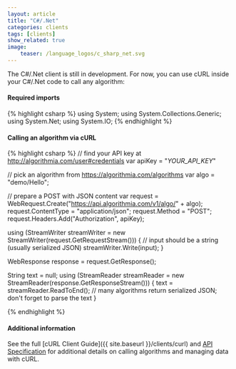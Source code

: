 ```yaml
---
layout: article
title: "C#/.Net"
categories: clients
tags: [clients]
show_related: true
image:
    teaser: /language_logos/c_sharp_net.svg
---
```


The C#/.Net client is still in development.  For now, you can use cURL inside your C#/.Net code to call any algorithm:

#### Required imports
{% highlight csharp %}
using System;
using System.Collections.Generic;
using System.Net;
using System.IO;
{% endhighlight %}

#### Calling an algorithm via cURL

{% highlight csharp %}
// find your API key at http://algorithmia.com/user#credentials
var apiKey = "_YOUR_API_KEY_"

// pick an algorithm from https://algorithmia.com/algorithms
var algo = "demo/Hello";

// prepare a POST with JSON content
var request = WebRequest.Create("https://api.algorithmia.com/v1/algo/" + algo); 
request.ContentType = "application/json";
request.Method = "POST";
request.Headers.Add("Authorization", apiKey);

using (StreamWriter streamWriter = new StreamWriter(request.GetRequestStream()))
{
    // input should be a string (usually serialized JSON)
    streamWriter.Write(input);
}

WebResponse response = request.GetResponse();

String text = null;
using (StreamReader streamReader = new StreamReader(response.GetResponseStream()))
{
    text = streamReader.ReadToEnd();
    // many algorithms return serialized JSON; don't forget to parse the text
}

{% endhighlight %}

#### Additional information

See the full [cURL Client Guide]({{ site.baseurl }}/clients/curl) and [API Specification](http://docs.algorithmia.com/#api-specification) for additional details
on calling algorithms and managing data with cURL.
